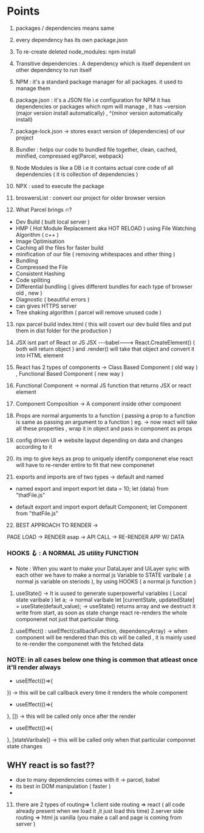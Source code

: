 # Points

1. packages / dependencies means same
2. every dependency has its own package.json
3. To re-create deleted node_modules: npm install
4. Transitive dependencies : A dependency which is itself dependent on other dependency to run itself
5. NPM : it's a standard package manager for all packages. it used to manage them
6. package.json : it's a JSON file i.e configuration for NPM it has dependencies or packages which npm will manage , it has ~version (major version install automatically) , ^(minor version automatically install)
7. package-lock.json -> stores exact version of (dependencies) of our project
8. Bundler : helps our code to bundled file together, clean, cached, minified, compressed eg(Parcel, webpack)
9. Node Modules is like a DB i.e it contains actual core code of all dependencies ( it is collection of dependencies )
10. NPX : used to execute the package
11. broswersList : convert our project for older browser version

12. What Parcel brings 🔥?

- Dev Build ( built local server )
- HMP ( Hot Module Replacement aka HOT RELOAD ) using File Watching Algorithm ( c++ )
- Image Optimisation
- Caching all the files for faster build
- minification of our file ( removing whitespaces and other thing )
- Bundling
- Compressed the File
- Consistent Hashing
- Code spiliting
- Differential bundling ( gives different bundles for each type of browser old , new )
- Diagnostic ( beautiful errors )
- can gives HTTPS server
- Tree shaking algorithm ( parcel will remove unused code )

13. npx parcel build index.html ( this will covert our dev build files and put them in dist folder for the production )

14. JSX isnt part of React or JS
    JSX ---babel---> React.CreateElement() ( both will return object ) and .render() will take that object and convert it into HTML element

15. React has 2 types of components -> Class Based Component ( old way ) , Functional Based Component ( new way )

16. Functional Component -> normal JS function that returns JSX or react element

17. Component Composition -> A component inside other component

18. Props are normal arguments to a function ( passing a prop to a function is same as passing an argument to a function ) eg. <Restraunt resName="kfc" time="11" /> -> now react will take all these properties , wrap it in object and pass in component as props

19. config driven UI => website layput depending on data and changes according to it

20. its imp to give keys as prop to uniquely identify componenet else react will have to re-render entire to fit that new componenet

21. exports and imports are of two types -> default and named

- named export and import
  export let data = 10;
  let {data} from "thatFile.js"

- default export and import
  export default Component;
  let Component from "thatFile.js"

22. BEST APPROACH TO RENDER ->

PAGE LOAD -> RENDER asap -> API CALL -> RE-RENDER APP W/ DATA

### HOOKS 🪝 : A NORMAL JS utility FUNCTION

- Note : When you want to make your DataLayer and UiLayer sync with each other we have to make a normal js Variable to STATE varibale ( a normal js variable on steriods ), by using HOOKS ( a normal js function )

1. useState() -> It is uused to generate superpowerful variables ( Local state varibale )
   let a; -> normal varibale
   let [currentState, updatedState] = useState(default_value); -> useState() returns array and we destruct it write from start, as soon as state change react re-renders the whole componenet not just that particular thing.

2. useEffect() : useEffect(callbackFunction, dependencyArray) -> when component will be rendered than this cb will be called , it is mainly used to re-render the componenet with the fetched data

### NOTE: in all cases below one thing is common that atleast once it'll render always

- useEffect(()=>{

}) -> this will be call callback every time it renders the whole component

- useEffect(()=>{

}, []) -> this will be called only once after the render

- useEffect(()=>{

}, [stateVaribale]) -> this will be called only when that particular componnet state changes

## WHY react is so fast??

- due to many dependencies comes with it -> parcel, babel
- its best in DOM manipulation ( faster )
-

11. there are 2 types of routing=>
    1.client side routing => react ( all code already present when we load it ,it just load this time)
    2.server side routing => html js vanilla (you make a call and page is coming from server )
